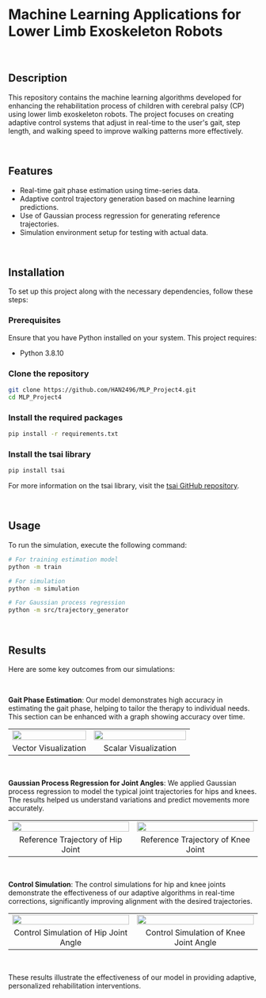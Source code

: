 # Machine Learning Applications for Lower Limb Exoskeleton Robots

&nbsp;

## Description
This repository contains the machine learning algorithms developed for enhancing the rehabilitation process of children with cerebral palsy (CP) using lower limb exoskeleton robots. The project focuses on creating adaptive control systems that adjust in real-time to the user's gait, step length, and walking speed to improve walking patterns more effectively.

&nbsp;

## Features
- Real-time gait phase estimation using time-series data.
- Adaptive control trajectory generation based on machine learning predictions.
- Use of Gaussian process regression for generating reference trajectories.
- Simulation environment setup for testing with actual data.
  
&nbsp;

## Installation
To set up this project along with the necessary dependencies, follow these steps:

### Prerequisites
Ensure that you have Python installed on your system. This project requires:
- Python 3.8.10

### Clone the repository
```bash
git clone https://github.com/HAN2496/MLP_Project4.git
cd MLP_Project4
```

### Install the required packages
```bash
pip install -r requirements.txt
```

### Install the tsai library
```bash
pip install tsai
```
For more information on the tsai library, visit the [tsai GitHub repository](https://github.com/timeseriesAI/tsai).

&nbsp;

## Usage
To run the simulation, execute the following command:
```bash
# For training estimation model
python -m train

# For simulation
python -m simulation

# For Gaussian process regression
python -m src/trajectory_generator

```
&nbsp;

## Results
Here are some key outcomes from our simulations:

&nbsp;

**Gait Phase Estimation**: Our model demonstrates high accuracy in estimating the gait phase, helping to tailor the therapy to individual needs. This section can be enhanced with a graph showing accuracy over time.
<table width="100%">
  <tr>
    <td width="45%"><img src="https://github.com/namhyeongwoo/CRC_tsai/assets/88234001/719780e0-4ccf-4ae4-ba93-c7f05dfaafac" width="100%"></td>
    <td width="55%"><img src="https://github.com/namhyeongwoo/CRC_tsai/assets/88234001/c585e3f2-2962-4281-a6b8-7f65e0b25105" width="100%"></td>
  </tr>
  <tr>
    <td width="45%" align="center">Vector Visualization</td>
    <td width="55%" align="center">Scalar Visualization</td>
  </tr>
</table>
&nbsp;

**Gaussian Process Regression for Joint Angles**: We applied Gaussian process regression to model the typical joint trajectories for hips and knees. The results helped us understand variations and predict movements more accurately.
<table width="100%">
  <tr>
    <td width="50%"><img src="https://github.com/namhyeongwoo/CRC_tsai/assets/88234001/a3f07bc7-24ae-436b-8745-7de4e07074a2" width="100%"></td>
    <td width="50%"><img src="https://github.com/namhyeongwoo/CRC_tsai/assets/88234001/9632b25b-e188-4703-916a-2db4e6127374" width="100%"></td>
  </tr>
  <tr>
    <td width="50%" align="center">Reference Trajectory of Hip Joint</td>
    <td width="50%" align="center">Reference Trajectory of Knee Joint</td>
  </tr>
</table>
&nbsp;

**Control Simulation**: The control simulations for hip and knee joints demonstrate the effectiveness of our adaptive algorithms in real-time corrections, significantly improving alignment with the desired trajectories.
<table width="100%">
  <tr>
    <td width="50%"><img src="https://github.com/namhyeongwoo/CRC_tsai/assets/88234001/83323eaa-a5d7-41e2-8eaa-7790afb69a6d" width="100%"></td>
    <td width="50%"><img src="https://github.com/namhyeongwoo/CRC_tsai/assets/88234001/5eaa7e42-ba2a-476c-b58d-0e5748c10563" width="100%"></td>
  </tr>
  <tr>
    <td width="50%" align="center">Control Simulation of Hip Joint Angle</td>
    <td width="50%" align="center">Control Simulation of Knee Joint Angle</td>
  </tr>
</table>
&nbsp;

These results illustrate the effectiveness of our model in providing adaptive, personalized rehabilitation interventions.
